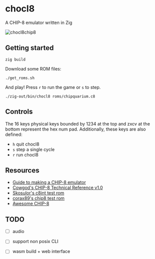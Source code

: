 # chocl8

A CHIP-8 emulator written in Zig

![chocl8chip8](https://github.com/charxene/chocl8/blob/main/screenshot.png?raw=true)

## Getting started 

```
zig build
```

Download some ROM files: 

```
./get_roms.sh
```

And play! Press `r` to run the game or `s` to step. 
```
./zig-out/bin/chocl8 roms/chipquarium.c8
```

## Controls

The 16 keys physical keys bounded by 1234 at the top and zxcv 
at the bottom represent the hex num pad. Additionally, these keys 
are also defined: 

* `h` quit chocl8
* `s` step a single cycle
* `r` run chocl8

## Resources

* [Guide to making a CHIP-8 emulator](https://tobiasvl.github.io/blog/write-a-chip-8-emulator/)
* [Cowgod's CHIP-8 Technical Reference v1.0](http://devernay.free.fr/hacks/chip8/C8TECH10.HTM)
* [Skosulor's c8int test rom](https://github.com/Skosulor/c8int)
* [corax89's chip8 test rom](https://github.com/corax89/chip8-test-rom)
* [Awesome CHIP-8](https://chip-8.github.io/links/)

## TODO 

- [ ] audio
- [ ] support non posix CLI
- [ ] wasm build + web interface

